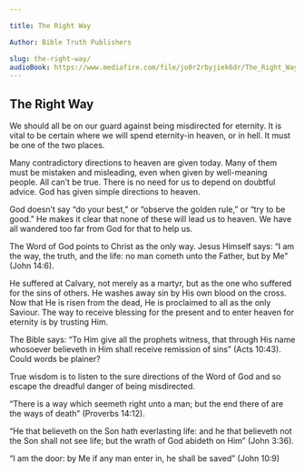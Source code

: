 ```yaml
---

title: The Right Way

Author: Bible Truth Publishers

slug: the-right-way/
audioBook: https://www.mediafire.com/file/jo0r2rbyjiek6dr/The_Right_Way.mp3/file
---
```




## The Right Way

We should all be on our guard against being misdirected for eternity. It is vital to be certain where we will spend eternity-in heaven, or in hell. It must be one of the two places.

Many contradictory directions to heaven are given today. Many of them must be mistaken and misleading, even when given by well-meaning people. All can’t be true. There is no need for us to depend on doubtful advice. God has given simple directions to heaven.

God doesn’t say “do your best,” or “observe the golden rule,” or “try to be good.” He makes it clear that none of these will lead us to heaven. We have all wandered too far from God for that to help us.

The Word of God points to Christ as the only way. Jesus Himself says: “I am the way, the truth, and the life: no man cometh unto the Father, but by Me” (John 14:6).

He suffered at Calvary, not merely as a martyr, but as the one who suffered for the sins of others. He washes away sin by His own blood on the cross. Now that He is risen from the dead, He is proclaimed to all as the only Saviour. The way to receive blessing for the present and to enter heaven for eternity is by trusting Him.

The Bible says: “To Him give all the prophets witness, that through His name whosoever believeth in Him shall receive remission of sins” (Acts 10:43). Could words be plainer?

True wisdom is to listen to the sure directions of the Word of God and so escape the dreadful danger of being misdirected.

“There is a way which seemeth right unto a man; but the end there of are the ways of death” (Proverbs 14:12).

“He that believeth on the Son hath everlasting life: and he that believeth not the Son shall not see life; but the wrath of God abideth on Him” (John 3:36).

“I am the door: by Me if any man enter in, he shall be saved” (John 10:9)